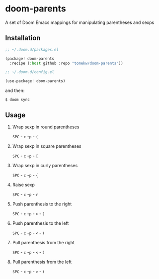 # doom-parents
A set of Doom Emacs mappings for manipulating parentheses and sexps

## Installation

```lisp
;; ~/.doom.d/packages.el

(package! doom-parents
  :recipe (:host github :repo "tomekw/doom-parents"))

;; ~/.doom.d/config.el

(use-package! doom-parents)
```

and then:

```shell
$ doom sync
```

## Usage

1. Wrap sexp in round parentheses

   `SPC` - `c` -`p` - `(`

1. Wrap sexp in square parentheses

   `SPC` - `c` -`p` - `[`

1. Wrap sexp in curly parentheses

   `SPC` - `c` -`p` - `{`

1. Raise sexp

   `SPC` - `c` -`p` - `r`

1. Push parenthesis to the right

   `SPC` - `c` -`p` - `>` - `)`

1. Push parenthesis to the left

   `SPC` - `c` -`p` - `<` - `(`

1. Pull parenthesis from the right

   `SPC` - `c` -`p` - `<` - `)`

1. Pull parenthesis from the left

   `SPC` - `c` -`p` - `>` - `(`
